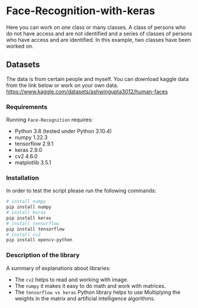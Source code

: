 # Face-Recognition-with-keras
Here you can work on one class or many classes. A class of persons who do not have access and are not identified and a series of classes of persons who have access and are identified. In this example, two classes have been worked on.

## Datasets
The data is from certain people and myself. You can download kaggle data from the link below or work on your own data.
https://www.kaggle.com/datasets/ashwingupta3012/human-faces 

### Requirements
Running `Face-Recognition` requires:
* Python 3.8 (tested under Python 3.10.4)
* numpy 1.22.3
* tensorflow 2.9.1
* keras 2.9.0
* cv2 4.6.0
* matplotlib 3.5.1

### Installation
In order to test the script please run the following commands:
```sh
# install numpy
pip install numpy
# install keras
pip install keras
# install tensorflow
pip install tensorflow
# install cv2
pip install opencv-python
```

### Description of the library
A summary of explanations about libraries:
* The `cv2` helps to read and working with image.
* The `numpy` it makes it easy to do math and work with matrices.
* The `tensorflow vs keras` Python  library helps to use Multiplying the weights in the matrix and artificial intelligence algorithms.
